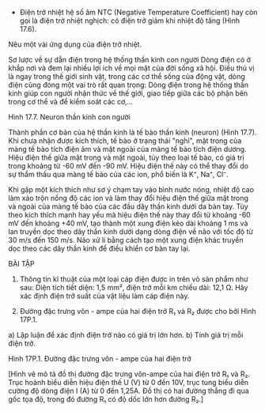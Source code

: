 - Điện trở nhiệt hệ số âm NTC (Negative Temperature Coefficient) hay còn gọi là điện trở nhiệt nghịch: có điện trở giảm khi nhiệt độ tăng (Hình 17.6).

Nêu một vài ứng dụng của điện trở nhiệt.

Sơ lược về sự dẫn điện trong hệ thống thần kinh con người
Dòng điện có ở khắp nơi và đem lại nhiều lợi ích về mọi mặt của đời sống xã hội. Điều thú vị là ngay trong thế giới sinh vật, trong các cơ thể sống của động vật, dòng điện cũng đóng một vai trò rất quan trọng: Dòng điện trong hệ thống thần kinh giúp con người nhận thức về thế giới, giao tiếp giữa các bộ phận bên trong cơ thể và để kiểm soát các cơ,...

Hình 17.7. Neuron thần kinh con người

Thành phần cơ bản của hệ thần kinh là tế bào thần kinh (neuron) (Hình 17.7). Khi chưa nhận được kích thích, tế bào ở trạng thái "nghỉ", mặt trong của màng tế bào tích điện âm và mặt ngoài của màng tế bào tích điện dương. Hiệu điện thế giữa mặt trong và mặt ngoài, tùy theo loại tế bào, có giá trị trong khoảng từ -60 mV đến -90 mV. Hiệu điện thế này có thể thay đổi do sự thẩm thấu qua màng tế bào của các ion, phổ biến là K⁺, Na⁺, Cl⁻.

Khi gặp một kích thích như sơ ý chạm tay vào bình nước nóng, nhiệt độ cao làm xáo trộn nồng độ các ion và làm thay đổi hiệu điện thế giữa mặt trong và ngoài của màng tế bào của các đầu dây thần kinh dưới da bàn tay. Tùy theo kích thích mạnh hay yếu mà hiệu điện thế này thay đổi từ khoảng -60 mV đến khoảng +40 mV, tạo thành một xung điện kéo dài khoảng 1 ms và lan truyền dọc theo dây thần kinh dưới dạng dòng điện về não với tốc độ từ 30 m/s đến 150 m/s. Não xử lí bằng cách tạo một xung điện khác truyền dọc theo các dây thần kinh để điều khiển cơ bàn tay lại.

BÀI TẬP

1. Thông tin kĩ thuật của một loại cáp điện được in trên vỏ sản phẩm như sau: Diện tích tiết diện: 1,5 mm², điện trở mỗi km chiều dài: 12,1 Ω. Hãy xác định điện trở suất của vật liệu làm cáp điện này.

2. Đường đặc trưng vôn - ampe của hai điện trở R₁ và R₂ được cho bởi Hình 17P.1.

a) Lập luận để xác định điện trở nào có giá trị lớn hơn.
b) Tính giá trị mỗi điện trở.

Hình 17P.1. Đường đặc trưng vôn - ampe của hai điện trở

[Hình vẽ mô tả đồ thị đường đặc trưng vôn-ampe của hai điện trở R₁ và R₂. Trục hoành biểu diễn hiệu điện thế U (V) từ 0 đến 10V, trục tung biểu diễn cường độ dòng điện I (A) từ 0 đến 1,25A. Đồ thị có hai đường thẳng đi qua gốc tọa độ, trong đó đường R₁ có độ dốc lớn hơn đường R₂.]